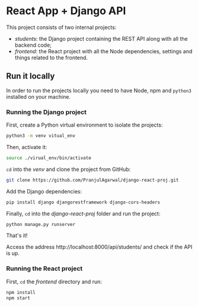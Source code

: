 # React App + Django API

This project consists of two internal projects:

- *students*: the Django project containing the REST API along with all the backend code;
- *frontend*: the React project with all the Node dependencies, settings and things related to the frontend.

## Run it locally

In order to run the projects locally you need to have Node, npm and `python3` installed on your machine.

### Running the Django project

First, create a Python virtual environment to isolate the projects:

```bash
python3 -m venv vitual_env
```

Then, activate it:

```bash
source ./virual_env/bin/activate
```

`cd` into the _venv_ and clone the project from GitHub:

```bash
git clone https://github.com/PranjulAgarwal/django-react-proj.git
```

Add the Django dependencies:

```bash
pip install django djangorestframework django-cors-headers
```

Finally, `cd` into the _django-react-proj_ folder and run the project:

```bash
python manage.py runserver
```

That's it!

Access the address http://localhost:8000/api/students/ and check if the API is up.

### Running the React project

First, `cd` the _frontend_ directory and run:

```bash
npm install
npm start
```